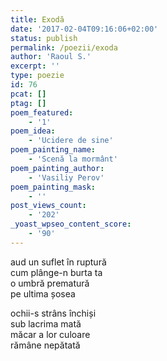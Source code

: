 ```yaml
---
title: Exodă
date: '2017-02-04T09:16:06+02:00'
status: publish
permalink: /poezii/exoda
author: 'Raoul S.'
excerpt: ''
type: poezie
id: 76
pcat: []
ptag: []
poem_featured:
    - '1'
poem_idea:
    - 'Ucidere de sine'
poem_painting_name:
    - 'Scenă la mormânt'
poem_painting_author:
    - 'Vasiliy Perov'
poem_painting_mask:
    - ''
post_views_count:
    - '202'
_yoast_wpseo_content_score:
    - '90'
---
```

aud un suflet în ruptură  
cum plânge-n burta ta  
o umbră prematură  
pe ultima șosea

ochii-s strâns închiși  
sub lacrima mată  
măcar a lor culoare  
rămâne nepătată